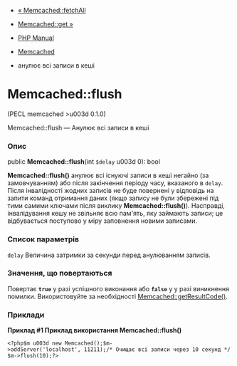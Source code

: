 - [« Memcached::fetchAll](memcached.fetchall.md)
- [Memcached::get »](memcached.get.md)

- [PHP Manual](index.md)
- [Memcached](class.memcached.md)
- анулює всі записи в кеші

# Memcached::flush

(PECL memcached \>u003d 0.1.0)

Memcached::flush — Анулює всі записи в кеші

### Опис

public **Memcached::flush**(int `$delay` u003d 0): bool

**Memcached::flush()** анулює всі існуючі записи в кеші
негайно (за замовчуванням) або після закінчення періоду часу,
вказаного в `delay`. Після інвалідності жодних записів не буде
повернені у відповідь на запити команд отримання даних (якщо запису
не були збережені під тими самими ключами після виклику
**Memcached::flush()**). Насправді, інвалідування кешу не
звільняє всю пам'ять, яку займають записи; це відбувається поступово
у міру заповнення новими записами.

### Список параметрів

`delay`
Величина затримки за секунди перед анулюванням записів.

### Значення, що повертаються

Повертає **`true`** у разі успішного виконання або **`false`** у
у разі виникнення помилки. Використовуйте за необхідності
[Memcached::getResultCode()](memcached.getresultcode.md).

### Приклади

**Приклад #1 Приклад використання **Memcached::flush()****

` <?php$m u003d new Memcached();$m->addServer('localhost', 11211);/* Очищає всі записи через 10 секунд */$m->flush(10);?> `
